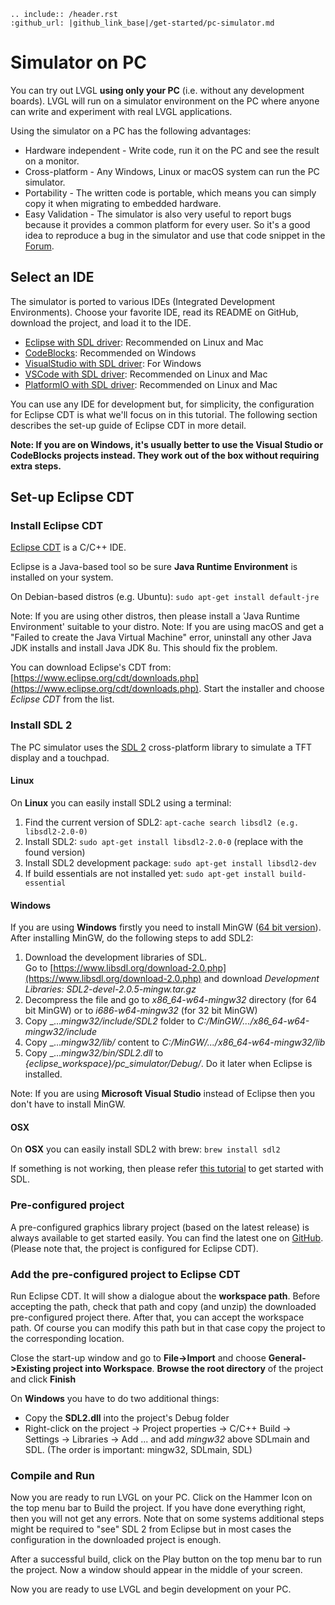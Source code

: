 ```eval_rst
.. include:: /header.rst 
:github_url: |github_link_base|/get-started/pc-simulator.md
```
# Simulator on PC


You can try out LVGL **using only your PC** (i.e. without any development boards). LVGL will run on a simulator environment on the PC where anyone can write and experiment with real LVGL applications.

Using the simulator on a PC has the following advantages:
- Hardware independent - Write code, run it on the PC and see the result on a monitor.
- Cross-platform - Any Windows, Linux or macOS system can run the PC simulator.  
- Portability - The written code is portable, which means you can simply copy it when migrating to embedded hardware.
- Easy Validation - The simulator is also very useful to report bugs because it provides a common platform for every user. So it's a good idea to reproduce a bug in the simulator and use that code snippet in the [Forum](https://forum.lvgl.io).

## Select an IDE

The simulator is ported to various IDEs (Integrated Development Environments). Choose your favorite IDE, read its README on GitHub, download the project, and load it to the IDE.

- [Eclipse with SDL driver](https://github.com/lvgl/lv_sim_eclipse_sdl): Recommended on Linux and Mac
- [CodeBlocks](https://github.com/lvgl/lv_sim_codeblocks_win): Recommended on Windows
- [VisualStudio with SDL driver](https://github.com/lvgl/lv_sim_visual_studio_sdl): For Windows
- [VSCode with SDL driver](https://github.com/lvgl/lv_sim_vscode_sdl): Recommended on Linux and Mac
- [PlatformIO with SDL driver](https://github.com/lvgl/lv_platformio): Recommended on Linux and Mac

You can use any IDE for development but, for simplicity, the configuration for Eclipse CDT is what we'll focus on in this tutorial.
The following section describes the set-up guide of Eclipse CDT in more detail.

**Note: If you are on Windows, it's usually better to use the Visual Studio or CodeBlocks projects instead. They work out of the box without requiring extra steps.**

## Set-up Eclipse CDT

### Install Eclipse CDT

[Eclipse CDT](https://eclipse.org/cdt/) is a C/C++ IDE.

Eclipse is a Java-based tool so be sure **Java Runtime Environment** is installed on your system.   

On Debian-based distros (e.g. Ubuntu): `sudo apt-get install default-jre`

Note: If you are using other distros, then please install a 'Java Runtime Environment' suitable to your distro.
Note: If you are using macOS and get a "Failed to create the Java Virtual Machine" error, uninstall any other Java JDK installs and install Java JDK 8u. This should fix the problem.

You can download Eclipse's CDT from: [https://www.eclipse.org/cdt/downloads.php](https://www.eclipse.org/cdt/downloads.php). Start the installer and choose *Eclipse CDT* from the list.

### Install SDL 2

The PC simulator uses the [SDL 2](https://www.libsdl.org/download-2.0.php) cross-platform library to simulate a TFT display and a touchpad. 

#### Linux
On **Linux** you can easily install SDL2 using a terminal:

1. Find the current version of SDL2: `apt-cache search libsdl2 (e.g. libsdl2-2.0-0)`
2. Install SDL2: `sudo apt-get install libsdl2-2.0-0` (replace with the found version)
3. Install SDL2 development package: `sudo apt-get install libsdl2-dev`
4. If build essentials are not installed yet: `sudo apt-get install build-essential`

#### Windows
If you are using **Windows** firstly you need to install MinGW ([64 bit version](http://mingw-w64.org/doku.php/download)). After installing MinGW, do the following steps to add SDL2:

1. Download the development libraries of SDL.   
Go to [https://www.libsdl.org/download-2.0.php](https://www.libsdl.org/download-2.0.php) and download _Development Libraries: SDL2-devel-2.0.5-mingw.tar.gz_
2. Decompress the file and go to _x86_64-w64-mingw32_ directory (for 64 bit MinGW) or to _i686-w64-mingw32_ (for 32 bit MinGW)
3. Copy _..._mingw32/include/SDL2_ folder to _C:/MinGW/.../x86_64-w64-mingw32/include_
4. Copy _..._mingw32/lib/_ content to _C:/MinGW/.../x86_64-w64-mingw32/lib_
5. Copy _..._mingw32/bin/SDL2.dll_ to _{eclipse_workspace}/pc_simulator/Debug/_.  Do it later when Eclipse is installed. 

Note: If you are using **Microsoft Visual Studio** instead of Eclipse then you don't have to install MinGW. 

#### OSX
On **OSX** you can easily install SDL2 with brew: `brew install sdl2`

If something is not working, then please refer [this tutorial](http://lazyfoo.net/tutorials/SDL/01_hello_SDL/index.php) to get started with SDL.

### Pre-configured project

A pre-configured graphics library project (based on the latest release) is always available to get started easily. 
You can find the latest one on [GitHub](https://github.com/lvgl/lv_sim_eclipse_sdl).
(Please note that, the project is configured for Eclipse CDT). 

### Add the pre-configured project to Eclipse CDT

Run Eclipse CDT. It will show a dialogue about the **workspace path**. Before accepting the path, check that path and copy (and unzip) the downloaded pre-configured project there. After that, you can accept the workspace path. Of course you can modify this path but in that case copy the project to the corresponding location.

Close the start-up window and go to **File-&gt;Import** and choose **General-&gt;Existing project into Workspace**. **Browse the root directory** of the project and click **Finish**

On **Windows** you have to do two additional things:

- Copy the **SDL2.dll** into the project's Debug folder 
- Right-click on the project -&gt; Project properties -&gt; C/C++ Build -&gt; Settings -&gt; Libraries -&gt; Add ... and add _mingw32_ above SDLmain and SDL. (The order is important: mingw32, SDLmain, SDL)

### Compile and Run

Now you are ready to run LVGL on your PC. Click on the Hammer Icon on the top menu bar to Build the project. If you have done everything right, then you will not get any errors. Note that on some systems additional steps might be required to "see" SDL 2 from Eclipse but in most cases the configuration in the downloaded project is enough.

After a successful build, click on the Play button on the top menu bar to run the project. Now a window should appear in the middle of your screen.

Now you are ready to use LVGL and begin development on your PC.
